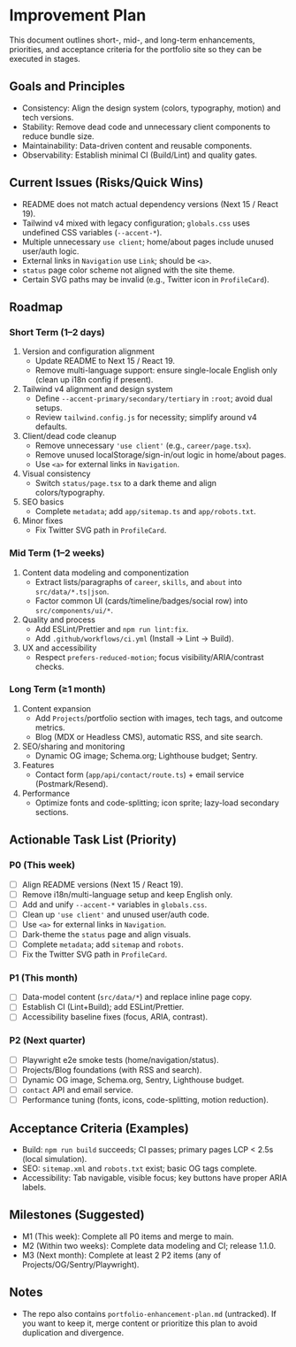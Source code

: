 # Improvement Plan

This document outlines short-, mid-, and long-term enhancements, priorities, and acceptance criteria for the portfolio site so they can be executed in stages.

## Goals and Principles
- Consistency: Align the design system (colors, typography, motion) and tech versions.
- Stability: Remove dead code and unnecessary client components to reduce bundle size.
- Maintainability: Data-driven content and reusable components.
- Observability: Establish minimal CI (Build/Lint) and quality gates.

## Current Issues (Risks/Quick Wins)
- README does not match actual dependency versions (Next 15 / React 19).
- Tailwind v4 mixed with legacy configuration; `globals.css` uses undefined CSS variables (`--accent-*`).
- Multiple unnecessary `use client`; home/about pages include unused user/auth logic.
- External links in `Navigation` use `Link`; should be `<a>`.
- `status` page color scheme not aligned with the site theme.
- Certain SVG paths may be invalid (e.g., Twitter icon in `ProfileCard`).

## Roadmap
### Short Term (1–2 days)
1) Version and configuration alignment
   - Update README to Next 15 / React 19.
   - Remove multi-language support: ensure single-locale English only (clean up i18n config if present).
2) Tailwind v4 alignment and design system
   - Define `--accent-primary/secondary/tertiary` in `:root`; avoid dual setups.
   - Review `tailwind.config.js` for necessity; simplify around v4 defaults.
3) Client/dead code cleanup
   - Remove unnecessary `'use client'` (e.g., `career/page.tsx`).
   - Remove unused localStorage/sign-in/out logic in home/about pages.
   - Use `<a>` for external links in `Navigation`.
4) Visual consistency
   - Switch `status/page.tsx` to a dark theme and align colors/typography.
5) SEO basics
   - Complete `metadata`; add `app/sitemap.ts` and `app/robots.txt`.
6) Minor fixes
   - Fix Twitter SVG path in `ProfileCard`.

### Mid Term (1–2 weeks)
1) Content data modeling and componentization
   - Extract lists/paragraphs of `career`, `skills`, and `about` into `src/data/*.ts|json`.
   - Factor common UI (cards/timeline/badges/social row) into `src/components/ui/*`.
2) Quality and process
   - Add ESLint/Prettier and `npm run lint:fix`.
   - Add `.github/workflows/ci.yml` (Install → Lint → Build).
3) UX and accessibility
   - Respect `prefers-reduced-motion`; focus visibility/ARIA/contrast checks.

### Long Term (≥1 month)
1) Content expansion
   - Add `Projects`/portfolio section with images, tech tags, and outcome metrics.
   - Blog (MDX or Headless CMS), automatic RSS, and site search.
2) SEO/sharing and monitoring
   - Dynamic OG image; Schema.org; Lighthouse budget; Sentry.
3) Features
   - Contact form (`app/api/contact/route.ts`) + email service (Postmark/Resend).
4) Performance
   - Optimize fonts and code-splitting; icon sprite; lazy-load secondary sections.

## Actionable Task List (Priority)
### P0 (This week)
- [ ] Align README versions (Next 15 / React 19).
- [ ] Remove i18n/multi-language setup and keep English only.
- [ ] Add and unify `--accent-*` variables in `globals.css`.
- [ ] Clean up `'use client'` and unused user/auth code.
- [ ] Use `<a>` for external links in `Navigation`.
- [ ] Dark-theme the `status` page and align visuals.
- [ ] Complete `metadata`; add `sitemap` and `robots`.
- [ ] Fix the Twitter SVG path in `ProfileCard`.

### P1 (This month)
- [ ] Data-model content (`src/data/*`) and replace inline page copy.
- [ ] Establish CI (Lint+Build); add ESLint/Prettier.
- [ ] Accessibility baseline fixes (focus, ARIA, contrast).

### P2 (Next quarter)
- [ ] Playwright e2e smoke tests (home/navigation/status).
- [ ] Projects/Blog foundations (with RSS and search).
- [ ] Dynamic OG image, Schema.org, Sentry, Lighthouse budget.
- [ ] `contact` API and email service.
- [ ] Performance tuning (fonts, icons, code-splitting, motion reduction).

## Acceptance Criteria (Examples)
- Build: `npm run build` succeeds; CI passes; primary pages LCP < 2.5s (local simulation).
- SEO: `sitemap.xml` and `robots.txt` exist; basic OG tags complete.
- Accessibility: Tab navigable, visible focus; key buttons have proper ARIA labels.

## Milestones (Suggested)
- M1 (This week): Complete all P0 items and merge to main.
- M2 (Within two weeks): Complete data modeling and CI; release 1.1.0.
- M3 (Next month): Complete at least 2 P2 items (any of Projects/OG/Sentry/Playwright).

## Notes
- The repo also contains `portfolio-enhancement-plan.md` (untracked). If you want to keep it, merge content or prioritize this plan to avoid duplication and divergence.

